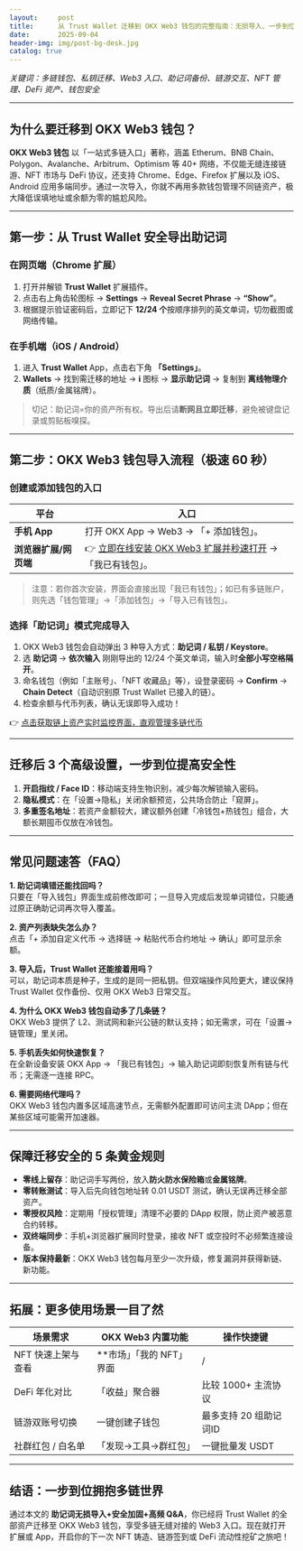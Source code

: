 ```yaml
---
layout:     post
title:      从 Trust Wallet 迁移到 OKX Web3 钱包的完整指南：无损导入、一步到位
date:       2025-09-04
header-img: img/post-bg-desk.jpg
catalog: true
---
```


_关键词：多链钱包、私钥迁移、Web3 入口、助记词备份、链游交互、NFT 管理、DeFi 资产、钱包安全_

---

## 为什么要迁移到 OKX Web3 钱包？

**OKX Web3 钱包** 以「一站式多链入口」著称，涵盖 Etherum、BNB Chain、Polygon、Avalanche、Arbitrum、Optimism 等 40+ 网络，不仅能无缝连接链游、NFT 市场与 DeFi 协议，还支持 Chrome、Edge、Firefox 扩展以及 iOS、Android 应用多端同步。通过一次导入，你就不再用多款钱包管理不同链资产，极大降低误填地址或余额为零的尴尬风险。

---

## 第一步：从 Trust Wallet 安全导出助记词

### 在网页端（Chrome 扩展）

1. 打开并解锁 **Trust Wallet** 扩展插件。  
2. 点击右上角齿轮图标 → **Settings** → **Reveal Secret Phrase** → **“Show”**。  
3. 根据提示验证密码后，立即记下 **12/24 个**按顺序排列的英文单词，切勿截图或网络传输。

### 在手机端（iOS / Android）

1. 进入 **Trust Wallet** App，点击右下角 **「Settings」**。  
2. **Wallets** → 找到需迁移的地址 → **i** 图标 → **显示助记词** → 复制到 **离线物理介质**（纸质/金属铭牌）。

> 切记：助记词=你的资产所有权。导出后请**断网且立即迁移**，避免被键盘记录或剪贴板嗅探。

---

## 第二步：OKX Web3 钱包导入流程（极速 60 秒）

### 创建或添加钱包的入口

| 平台                     | 入口                                      |
|--------------------------|-------------------------------------------|
| **手机 App**             | 打开 OKX App → Web3 → 「+ 添加钱包」。   |
| **浏览器扩展/网页端**    | 👉 [立即在线安装 OKX Web3 扩展并秒速打开](https://okxdog.com/) →「我已有钱包」。 |

> 注意：若你首次安装，界面会直接出现「我已有钱包」；如已有多链账户，则先选「钱包管理」→「添加钱包」→「导入已有钱包」。

### 选择「助记词」模式完成导入

1. OKX Web3 钱包会自动弹出 3 种导入方式：**助记词 / 私钥 / Keystore**。  
2. 选 **助记词** → **依次输入** 刚刚导出的 12/24 个英文单词，输入时**全部小写空格隔开**。  
3. 命名钱包（例如「主账号」、「NFT 收藏品」等），设登录密码 → **Confirm** → **Chain Detect**（自动识别原 Trust Wallet 已接入的链）。  
4. 检查余额与代币列表，确认无误即导入成功！

👉 [点击获取链上资产实时监控界面，直观管理多链代币](https://okxdog.com/)

---

## 迁移后 3 个高级设置，一步到位提高安全性

1. **开启指纹 / Face ID**：移动端支持生物识别，减少每次解锁输入密码。  
2. **隐私模式**：在「设置→隐私」关闭余额预览，公共场合防止「窥屏」。  
3. **多重签名地址**：若资产金额较大，建议额外创建「冷钱包+热钱包」组合，大额长期囤币仅放在冷钱包。

---

## 常见问题速答（FAQ）

**1. 助记词填错还能找回吗？**  
只要在「导入钱包」界面生成前修改即可；一旦导入完成后发现单词错位，只能通过原正确助记词再次导入覆盖。

**2. 资产列表缺失怎么办？**  
点击「+ 添加自定义代币 → 选择链 → 粘贴代币合约地址 → 确认」即可显示余额。

**3. 导入后，Trust Wallet 还能接着用吗？**  
可以，助记词本质是种子，生成的是同一把私钥。但双端操作风险更大，建议保持 Trust Wallet 仅作备份、仅用 OKX Web3 日常交互。

**4. 为什么 OKX Web3 钱包自动多了几条链？**  
OKX Web3 提供了 L2、测试网和新兴公链的默认支持；如无需求，可在「设置→链管理」里关闭。

**5. 手机丢失如何快速恢复？**  
在全新设备安装 OKX App → 「我已有钱包」→ 输入助记词即刻恢复所有链与代币；无需逐一连接 RPC。

**6. 需要网络代理吗？**  
OKX Web3 钱包内置多区域高速节点，无需额外配置即可访问主流 DApp；但在某些区域可能需开加速器。

---

## 保障迁移安全的 5 条黄金规则

- **零线上留存**：助记词手写两份，放入**防火防水保险箱**或**金属铭牌**。  
- **零转账测试**：导入后先向钱包地址转 0.01 USDT 测试，确认无误再迁移全部资产。  
- **零授权风险**：定期用「授权管理」清理不必要的 DApp 权限，防止资产被恶意合约转移。  
- **双终端同步**：手机+浏览器扩展同时登录，接收 NFT 或空投时不必频繁连接设备。  
- **版本保持最新**：OKX Web3 钱包每月至少一次升级，修复漏洞并获得新链、新功能。

---

## 拓展：更多使用场景一目了然

| 场景需求             | OKX Web3 内置功能            | 操作快捷键             |
|----------------------|------------------------------|------------------------|
| NFT 快速上架与查看   | **市场」「我的 NFT」界面     | /                      |
| DeFi 年化对比        | 「收益」聚合器               | 比较 1000+ 主流协议    |
| 链游双账号切换       | 一键创建子钱包               | 最多支持 20 组助记词ID |
| 社群红包 / 白名单    | 「发现→工具→群红包」         | 一键批量发 USDT        |

---

## 结语：一步到位拥抱多链世界

通过本文的 **助记词无损导入+安全加固+高频 Q&A**，你已经将 Trust Wallet 的全部资产迁移至 OKX Web3 钱包，享受多链无缝对接的 Web3 入口。现在就打开扩展或 App，开启你的下一次 NFT 铸造、链游签到或 DeFi 流动性挖矿之旅吧！